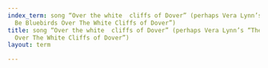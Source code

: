 ```yaml
---
index_term: song “Over the white  cliffs of Dover” (perhaps Vera Lynn’s “There’ll
  Be Bluebirds Over The White Cliffs of Dover”)
title: song “Over the white  cliffs of Dover” (perhaps Vera Lynn’s “There’ll Be Bluebirds
  Over The White Cliffs of Dover”)
layout: term

---
```


